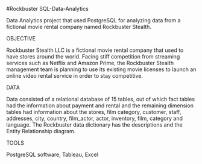 #Rockbuster SQL-Data-Analytics

Data Analytics project that used PostgreSQL for analyzing data from a fictional movie rental company named Rockbuster Stealth.

OBJECTIVE

Rockbuster Stealth LLC is a fictional movie rental company that used to have stores around the world. Facing stiff competition from streaming services such as Netflix and Amazon Prime, the Rockbuster Stealth management team is planning to use its existing movie licenses to launch an online video rental service in order to stay competitive.

DATA

Data consisted of a relational database of 15 tables, out of which fact tables had the information about payment and rental and the remaining dimension tables had information about the stores, film category, customer, staff, addresses, city, country, film_actor, actor, inventory, film, category and language. The Rockbuster data dictionary has the descriptions and the Entity Relationship diagram.

TOOLS

PostgreSQL software, Tableau, Excel
